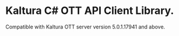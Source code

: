 # Kaltura C# OTT API Client Library.
Compatible with Kaltura OTT server version 5.0.1.17941 and above.
